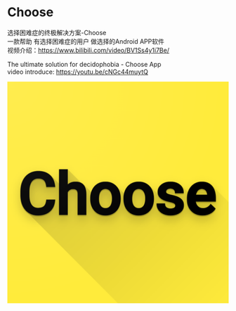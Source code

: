 # Choose
选择困难症的终极解决方案-Choose  
一款帮助 有选择困难症的用户 做选择的Android APP软件  
视频介绍：https://www.bilibili.com/video/BV1Ss4y1i7Be/


The ultimate solution for decidophobia - Choose App  
video introduce: https://youtu.be/cNGc44muytQ

![image](app/src/main/res/mipmap-xxxhdpi/choose.png)
